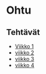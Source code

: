 # Ohtu

## Tehtävät

* [Viikko 1](https://github.com/Tykky/ohtu-2020-viikko1)
* [viikko 2](https://github.com/Tykky/ohtu-2020-viikko2)
* [viikko 3](https://github.com/Tykky/ohtu-2020-viikko3)
* [viikko 4](https://github.com/Tykky/ohtu/viikko4)
